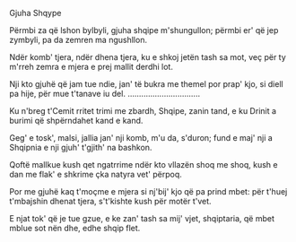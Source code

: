 Gjuha Shqype

Përmbi za që lshon bylbyli,
gjuha shqipe m'shungullon;
përmbi er' që jep zymbyli,
pa da zemren ma ngushllon.


Ndër komb' tjera, ndër dhena tjera,
ku e shkoj jetën tash sa mot,
veç për ty m'rreh zemra e mjera
e prej mallit derdhi lot.


Nji kto gjuhë që jam tue ndie,
jan' të bukra me themel
por prap' kjo, si diell pa hije,
për mue t'tanave iu del.
................................


Ku n'breg t'Cemit rritet trimi
me zbardh, Shqipe, zanin tand,
e ku Drinit a burimi
që shpërndahet kand e kand.


Geg' e tosk', malsi, jallia
jan' nji komb, m'u da, s'duron;
fund e maj' nji a Shqipnia
e nji gjuh' t'gjith' na bashkon.


Qoftë mallkue kush qet ngatrrime
ndër kto vllazën shoq me shoq,
kush e dan me flak' e shkrime
çka natyra vet' përpoq.


Por me gjuhë kaq t'moçme e mjera
si nj'bij' kjo që pa prind mbet:
për t'huej t'mbajshin dhenat tjera,
s't'kishte kush për motër t'vet.


E njat tok' që je tue gzue,
e ke zan' tash sa mij' vjet,
shqiptaria, që mbet mblue
sot nën dhe, edhe shqip flet.